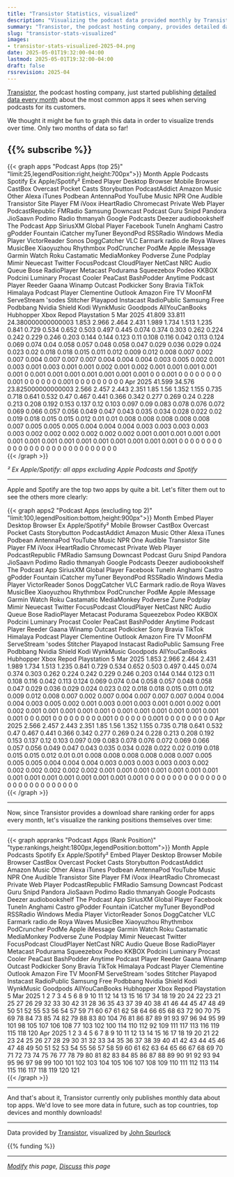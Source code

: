 ```yaml
---
title: "Transistor Statistics, visualized"
description: "Visualizing the podcast data provided monthly by Transistor, the podcast hosting company"
summary: "Transistor, the podcast hosting company, provides detailed data every month about the most common apps it sees when serving podcasts for its customers. We thought it might be fun to graph this data in order to visualize trends over time."
slug: "transistor-stats-visualized"
images:
- transistor-stats-visualized-2025-04.png
date: 2025-05-01T19:32:00-04:00
lastmod: 2025-05-01T19:32:00-04:00
draft: false
rssrevision: 2025-04
---
```


[Transistor](https://transistor.fm/), the podcast hosting company, just started publishing [detailed data every month](https://transistor.fm/global-stats/) about the most common apps it sees when serving podcasts for its customers.

We thought it might be fun to graph this data in order to visualize trends over time.  Only two months of data so far!

{{% subscribe %}}
---

{{< graph apps "Podcast Apps (top 25)" "limit:25,legendPosition:right,height:700px">}}
Month	Apple Podcasts	Spotify	Ex Apple/Spotify²	Embed Player	Desktop Browser	Mobile Browser	CastBox	Overcast	Pocket Casts	Storybutton	PodcastAddict	Amazon Music	Other	Alexa	iTunes	Podbean	AntennaPod	YouTube Music	NPR One	Audible	Transistor Site	Player FM	iVoox	iHeartRadio	Chromecast	Private Web Player	PodcastRepublic	FMRadio	Samsung	Downcast	Podcast Guru	Snipd	Pandora	JioSaavn	Podimo	Radio thmanyah	Google Podcasts	Deezer	audiobookshelf	The Podcast App	SiriusXM	Global Player	Facebook	TuneIn	Anghami	Castro	gPodder	Fountain	iCatcher	myTuner	BeyondPod	RSSRadio	Windows Media Player	VictorReader	Sonos	DoggCatcher	VLC	Earmark	radio.de	Roya Waves	MusicBee	Xiaoyuzhou	Rhythmbox	PodCruncher	PodMe	Apple iMessage	Garmin Watch	Roku	Castamatic	MediaMonkey	Podverse	Zune	Podplay	Mimir	Neuecast	Twitter	FocusPodcast	CloudPlayer	NetCast	NRC Audio	Queue	Bose	RadioPlayer	Metacast	Podurama	Squeezebox	Podeo	KKBOX	Podcini	Luminary	Procast	Cooler	PeaCast	BashPodder	Anytime Podcast Player	Reeder	Gaana	Winamp	Outcast	Podkicker	Sony Bravia	TikTok	Himalaya	Podcast Player	Clementine	Outlook	Amazon Fire TV	MoonFM	ServeStream	'sodes	Stitcher	Playapod	Instacast	RadioPublic	Samsung Free	Podbbang	Nvidia Shield	Kodi	WynkMusic	Goodpods	AllYouCanBooks	Hubhopper	Xbox	Repod	Playstation 5
Mar 2025	41.809	33.811	24.380000000000003	1.853	2.966	2.464	2.431	1.989	1.734	1.513	1.235	0.841	0.729	0.534	0.652	0.503	0.497	0.445	0.074	0.374	0.303	0.262	0.224	0.242	0.229	0.246	0.203	0.144	0.144	0.123	0.11	0.108	0.116	0.042	0.113	0.124	0.069	0.074	0.04	0.058	0.057	0.048	0.058	0.047	0.029	0.036	0.029	0.024	0.023	0.02	0.018	0.018	0.015	0.011	0.012	0.009	0.012	0.008	0.007	0.002	0.007	0.004	0.007	0.007	0.007	0.004	0.004	0.004	0.003	0.005	0.002	0.001	0.003	0.001	0.003	0.001	0.001	0.002	0.001	0.002	0.001	0.001	0.001	0.001	0.001	0	0.001	0.001	0.001	0.001	0.001	0.001	0.001	0	0	0.001	0	0	0	0	0	0	0	0	0.001	0	0	0	0	0	0	0.001	0	0	0		0	0				0	0	0	0
Apr 2025	41.599	34.576	23.825000000000003	2.566	2.457	2.443	2.351	1.85	1.56	1.352	1.155	0.735	0.718	0.641	0.532	0.47	0.467	0.441	0.366	0.342	0.277	0.269	0.24	0.228	0.213	0.208	0.192	0.153	0.137	0.12	0.103	0.097	0.09	0.083	0.078	0.076	0.072	0.069	0.066	0.057	0.056	0.049	0.047	0.043	0.035	0.034	0.028	0.022	0.02	0.019	0.018	0.015	0.015	0.012	0.01	0.01	0.008	0.008	0.008	0.008	0.008	0.007	0.005	0.005	0.005	0.004	0.004	0.004	0.003	0.003	0.003	0.003	0.003	0.002	0.002	0.002	0.002	0.002	0.002	0.001	0.001	0.001	0.001	0.001	0.001	0.001	0.001	0.001	0.001	0.001	0.001	0.001	0.001	0.001	0	0	0	0	0	0	0	0	0	0	0	0	0	0	0	0	0	0	0	0	0	0	0	0	0	0	0	0			
{{< /graph >}}

*² Ex Apple/Spotify: all apps excluding Apple Podcasts and Spotify*

---

Apple and Spotify are the top two apps by quite a bit.  Let's filter them out to see the others more clearly:

{{< graph apps2 "Podcast Apps (excluding top 2)" "limit:100,legendPosition:bottom,height:900px">}}
Month	Embed Player	Desktop Browser	Ex Apple/Spotify²	Mobile Browser	CastBox	Overcast	Pocket Casts	Storybutton	PodcastAddict	Amazon Music	Other	Alexa	iTunes	Podbean	AntennaPod	YouTube Music	NPR One	Audible	Transistor Site	Player FM	iVoox	iHeartRadio	Chromecast	Private Web Player	PodcastRepublic	FMRadio	Samsung	Downcast	Podcast Guru	Snipd	Pandora	JioSaavn	Podimo	Radio thmanyah	Google Podcasts	Deezer	audiobookshelf	The Podcast App	SiriusXM	Global Player	Facebook	TuneIn	Anghami	Castro	gPodder	Fountain	iCatcher	myTuner	BeyondPod	RSSRadio	Windows Media Player	VictorReader	Sonos	DoggCatcher	VLC	Earmark	radio.de	Roya Waves	MusicBee	Xiaoyuzhou	Rhythmbox	PodCruncher	PodMe	Apple iMessage	Garmin Watch	Roku	Castamatic	MediaMonkey	Podverse	Zune	Podplay	Mimir	Neuecast	Twitter	FocusPodcast	CloudPlayer	NetCast	NRC Audio	Queue	Bose	RadioPlayer	Metacast	Podurama	Squeezebox	Podeo	KKBOX	Podcini	Luminary	Procast	Cooler	PeaCast	BashPodder	Anytime Podcast Player	Reeder	Gaana	Winamp	Outcast	Podkicker	Sony Bravia	TikTok	Himalaya	Podcast Player	Clementine	Outlook	Amazon Fire TV	MoonFM	ServeStream	'sodes	Stitcher	Playapod	Instacast	RadioPublic	Samsung Free	Podbbang	Nvidia Shield	Kodi	WynkMusic	Goodpods	AllYouCanBooks	Hubhopper	Xbox	Repod	Playstation 5
Mar 2025	1.853	2.966		2.464	2.431	1.989	1.734	1.513	1.235	0.841	0.729	0.534	0.652	0.503	0.497	0.445	0.074	0.374	0.303	0.262	0.224	0.242	0.229	0.246	0.203	0.144	0.144	0.123	0.11	0.108	0.116	0.042	0.113	0.124	0.069	0.074	0.04	0.058	0.057	0.048	0.058	0.047	0.029	0.036	0.029	0.024	0.023	0.02	0.018	0.018	0.015	0.011	0.012	0.009	0.012	0.008	0.007	0.002	0.007	0.004	0.007	0.007	0.007	0.004	0.004	0.004	0.003	0.005	0.002	0.001	0.003	0.001	0.003	0.001	0.001	0.002	0.001	0.002	0.001	0.001	0.001	0.001	0.001	0	0.001	0.001	0.001	0.001	0.001	0.001	0.001	0	0	0.001	0	0	0	0	0	0	0	0	0.001	0	0	0	0	0	0	0.001	0	0	0		0	0				0	0	0	0
Apr 2025	2.566	2.457		2.443	2.351	1.85	1.56	1.352	1.155	0.735	0.718	0.641	0.532	0.47	0.467	0.441	0.366	0.342	0.277	0.269	0.24	0.228	0.213	0.208	0.192	0.153	0.137	0.12	0.103	0.097	0.09	0.083	0.078	0.076	0.072	0.069	0.066	0.057	0.056	0.049	0.047	0.043	0.035	0.034	0.028	0.022	0.02	0.019	0.018	0.015	0.015	0.012	0.01	0.01	0.008	0.008	0.008	0.008	0.008	0.007	0.005	0.005	0.005	0.004	0.004	0.004	0.003	0.003	0.003	0.003	0.003	0.002	0.002	0.002	0.002	0.002	0.002	0.001	0.001	0.001	0.001	0.001	0.001	0.001	0.001	0.001	0.001	0.001	0.001	0.001	0.001	0.001	0	0	0	0	0	0	0	0	0	0	0	0	0	0	0	0	0	0	0	0	0	0	0	0	0	0	0	0			
{{< /graph >}}

---

Now, since Transistor provides a download share ranking order for apps every month, let's visualize the ranking positions themselves over time:

---

{{< graph appranks "Podcast Apps (Rank Position)" "type:rankings,height:1800px,legendPosition:bottom">}}
Month	Apple Podcasts	Spotify	Ex Apple/Spotify²	Embed Player	Desktop Browser	Mobile Browser	CastBox	Overcast	Pocket Casts	Storybutton	PodcastAddict	Amazon Music	Other	Alexa	iTunes	Podbean	AntennaPod	YouTube Music	NPR One	Audible	Transistor Site	Player FM	iVoox	iHeartRadio	Chromecast	Private Web Player	PodcastRepublic	FMRadio	Samsung	Downcast	Podcast Guru	Snipd	Pandora	JioSaavn	Podimo	Radio thmanyah	Google Podcasts	Deezer	audiobookshelf	The Podcast App	SiriusXM	Global Player	Facebook	TuneIn	Anghami	Castro	gPodder	Fountain	iCatcher	myTuner	BeyondPod	RSSRadio	Windows Media Player	VictorReader	Sonos	DoggCatcher	VLC	Earmark	radio.de	Roya Waves	MusicBee	Xiaoyuzhou	Rhythmbox	PodCruncher	PodMe	Apple iMessage	Garmin Watch	Roku	Castamatic	MediaMonkey	Podverse	Zune	Podplay	Mimir	Neuecast	Twitter	FocusPodcast	CloudPlayer	NetCast	NRC Audio	Queue	Bose	RadioPlayer	Metacast	Podurama	Squeezebox	Podeo	KKBOX	Podcini	Luminary	Procast	Cooler	PeaCast	BashPodder	Anytime Podcast Player	Reeder	Gaana	Winamp	Outcast	Podkicker	Sony Bravia	TikTok	Himalaya	Podcast Player	Clementine	Outlook	Amazon Fire TV	MoonFM	ServeStream	'sodes	Stitcher	Playapod	Instacast	RadioPublic	Samsung Free	Podbbang	Nvidia Shield	Kodi	WynkMusic	Goodpods	AllYouCanBooks	Hubhopper	Xbox	Repod	Playstation 5
Mar 2025	1	2		7	3	4	5	6	8	9	10	11	12	14	13	15	16	17	34	18	19	20	24	22	23	21	25	27	26	29	32	33	30	42	31	28	36	35	43	37	39	40	38	41	46	44	45	47	48	49	50	51	52	55	53	56	54	57	59	71	60	67	61	62	58	64	66	65	68	63	72	90	70	75	69	78	84	73	85	74	82	79	88	83	80	104	76	81	86	87	89	91	93	97	96	94	95	99	101	98	105	107	106	108	77	103	102	100	114	110	112	92	109	111	117		113	116				119	115	118	120
Apr 2025	1	2		3	4	5	6	7	8	9	10	11	12	13	14	15	16	17	18	19	20	21	22	23	24	25	26	27	28	29	30	31	32	33	34	35	36	37	38	39	40	41	42	43	44	45	46	47	48	49	50	51	52	53	54	55	56	57	58	59	60	61	62	63	64	65	66	67	68	69	70	71	72	73	74	75	76	77	78	79	80	81	82	83	84	85	86	87	88	89	90	91	92	93	94	95	96	97	98	99	100	101	102	103	104	105	106	107	108	109	110	111	112	113	114	115	116	117	118	119	120	121			
{{< /graph >}}

---

And that's about it, Transistor currently only publishes monthly data about top apps.  We'd love to see more data in future, such as top countries, top devices and monthly downloads!

---

Data provided by [Transistor](https://transistor.fm/global-stats/), visualized by [John Spurlock](https://twitter.com/johnspurlock)

{{% funding %}}

---
*[Modify](https://github.com/skymethod/livewire-web/blob/master/content/posts/transistor-stats-visualized.md) this page, [Discuss](https://github.com/skymethod/livewire-web/discussions) this page*